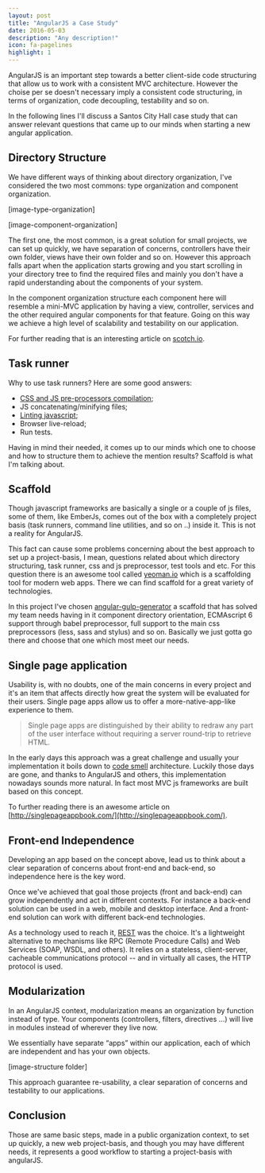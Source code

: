 ```yaml
---
layout: post
title: "AngularJS a Case Study"
date: 2016-05-03
description: "Any description!"
icon: fa-pagelines
highlight: 1
---
```


AngularJS is an important step towards a better client-side code structuring that allow us to work with a consistent MVC architecture. However the choise per se doesn't necessary imply a consistent code structuring, in terms of organization, code decoupling, testability and so on.

In the following lines I'll discuss a Santos City Hall case study that can answer relevant questions that came up to our minds when starting a new angular application.

## Directory Structure
We have different ways of thinking about directory organization, I've considered the two most commons: type organization and component organization.

[image-type-organization]

[image-component-organization]

The first one, the most common, is a great solution for small projects, we can set up quickly, we have separation of concerns, controllers have their own folder, views have their own folder and so on. However this approach falls apart when the application starts growing and you start scrolling in your directory tree to find the required files and mainly you don't have a rapid understanding about the components of your system.

In the component organization structure each component here will resemble a mini-MVC application by having a view, controller, services and the other required angular components for that feature. Going on this way we achieve a high level of scalability and testability on our application.

For further reading  that is an interesting article on [scotch.io](https://scotch.io/tutorials/angularjs-best-practices-directory-structure).

## Task runner
Why to use task runners? Here are some good answers:

* [CSS and JS pre-processors compilation](https://developers.google.com/web/tools/setup/setup-preprocessors);
* JS concatenating/minifying files;
* [Linting javascript](http://www.javascriptlint.com/);
* Browser live-reload;
* Run tests.

Having in mind their needed, it comes up to our minds which one to choose and how to structure them to achieve the mention results? Scaffold is what I'm talking about.

## Scaffold
Though javascript frameworks are basically a single or a couple of js files, some of them, like EmberJs, comes out of the box with a completely project basis (task runners, command line utilities, and so on ..)  inside it. This is not a reality for AngularJS.

This fact can cause some problems concerning about the best approach  to set up a project-basis, I mean, questions related about which directory structuring, task runner, css and js preprocessor, test tools and etc. For this question there is an awesome tool called [yeoman.io](http://yeoman.io/) which is a scaffolding tool for modern web apps. There we can find scaffold for a great variety of technologies.

In this project I've chosen [angular-gulp-generator](https://github.com/Swiip/generator-gulp-angular) a scaffold that has solved my team needs having in it component directory orientation, ECMAscript 6 support through babel preprocessor, full support to the main css preprocessors (less, sass and stylus) and so on. Basically we just gotta go there and choose that one which most meet our needs.

## Single page application
Usability is, with no doubts, one of the main concerns in every project and it's an item that affects directly how great the system will be evaluated for their users. Single page apps allow us to offer a more-native-app-like experience to them.

> Single page apps are distinguished by their ability to redraw any part of the user interface without requiring a server round-trip to retrieve HTML.

In the early days this approach was a great challenge and usually your implementation it boils down to [code smell](http://martinfowler.com/bliki/CodeSmell.html) architecture. Luckily those days are gone, and thanks to AngularJS and others, this implementation nowadays sounds more natural. In fact most MVC js frameworks are built based on this concept.

To further reading there is an awesome article on [http://singlepageappbook.com/](http://singlepageappbook.com/).    

## Front-end Independence
Developing an app based on the concept above, lead us to think about a clear separation of concerns about front-end and back-end, so independence here is the key word.

Once we've achieved that goal those projects (front and back-end) can grow independently and act in different contexts. For instance a back-end solution can be used in a web, mobile and desktop interface. And a front-end solution can work with different back-end technologies.

As a technology used to reach it, [REST](http://rest.elkstein.org/) was the choice. It's a lightweight alternative to mechanisms like RPC (Remote Procedure Calls) and Web Services (SOAP, WSDL, and others). It relies on a stateless, client-server, cacheable communications protocol -- and in virtually all cases, the HTTP protocol is used.

## Modularization
In an AngularJS context, modularization means an organization by function instead of type. Your components (controllers, filters, directives ...) will live in modules instead of wherever they live now.

We essentially have separate “apps” within our application, each of which are independent and has your own objects.

[image-structure folder]

This approach guarantee re-usability, a clear separation of concerns and testability to our applications.

## Conclusion
Those are same basic steps, made in a public organization context, to set up quickly, a new web project-basis, and though you may have different needs, it represents a good workflow to starting a project-basis with angularJS.
